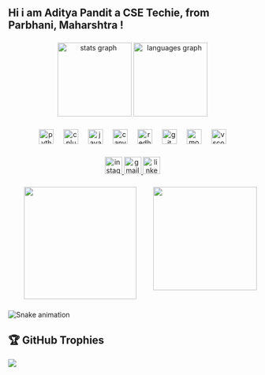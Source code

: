 <h2 align="left">Hi i am Aditya Pandit a CSE Techie, from Parbhani, Maharshtra !</h2>

###

<div align="center">
  <img src="https://github-readme-stats.vercel.app/api?username=adityapandit12&hide_title=false&hide_rank=false&show_icons=true&include_all_commits=true&count_private=true&disable_animations=false&theme=dracula&locale=en&hide_border=false" height="150" alt="stats graph"  />
  <img src="https://github-readme-stats.vercel.app/api/top-langs?username=adityapandit12&locale=en&hide_title=false&layout=compact&card_width=320&langs_count=5&theme=dracula&hide_border=false" height="150" alt="languages graph"  />
</div>

###

<div align="center">
  <img src="https://cdn.jsdelivr.net/gh/devicons/devicon/icons/python/python-original.svg" height="30" alt="python logo"  />
  <img width="12" />
  <img src="https://cdn.jsdelivr.net/gh/devicons/devicon/icons/cplusplus/cplusplus-original.svg" height="30" alt="cplusplus logo"  />
  <img width="12" />
  <img src="https://cdn.jsdelivr.net/gh/devicons/devicon/icons/java/java-original.svg" height="30" alt="java logo"  />
  <img width="12" />
  <img src="https://cdn.jsdelivr.net/gh/devicons/devicon/icons/canva/canva-original.svg" height="30" alt="canva logo"  />
  <img width="12" />
  <img src="https://cdn.jsdelivr.net/gh/devicons/devicon/icons/redhat/redhat-original.svg" height="30" alt="redhat logo"  />
  <img width="12" />
  <img src="https://cdn.jsdelivr.net/gh/devicons/devicon/icons/git/git-original.svg" height="30" alt="git logo"  />
  <img width="12" />
  <img src="https://cdn.jsdelivr.net/gh/devicons/devicon/icons/mongodb/mongodb-original.svg" height="30" alt="mongodb logo"  />
  <img width="12" />
  <img src="https://cdn.jsdelivr.net/gh/devicons/devicon/icons/vscode/vscode-original.svg" height="30" alt="vscode logo"  />
</div>

###

<div align="center">
  <a href="https://www.instagram.com/aditya_p_.12._" target="_blank">
    <img src="https://img.shields.io/static/v1?message=Instagram&logo=instagram&label=&color=E4405F&logoColor=white&labelColor=&style=for-the-badge" height="35" alt="instagram logo"  />
  </a>
  <a href="mailto:panditaditya252@gmail.com" target="_blank">
    <img src="https://img.shields.io/static/v1?message=Gmail&logo=gmail&label=&color=D14836&logoColor=white&labelColor=&style=for-the-badge" height="35" alt="gmail logo"  />
  </a>
  <a href="https://www.linkedin.com/in/aditya-pandit-30a212344?" target="_blank">
    <img src="https://img.shields.io/static/v1?message=LinkedIn&logo=linkedin&label=&color=0077B5&logoColor=white&labelColor=&style=for-the-badge" height="35" alt="linkedin logo"  />
  </a>
</div>

###

<img align="right" height="210" src="https://i.giphy.com/media/v1.Y2lkPTc5MGI3NjExZWYxMTRuOWgwb3RkYWE4dDVsbHJkMDhoMDBrNTBxMXlhYmpvY24wYyZlcD12MV9pbnRlcm5hbF9naWZfYnlfaWQmY3Q9Zw/fPDKKzgE2N89tmH6Xw/giphy.gif"  />

###

<div align="center">
  <img height="228" src="https://i.giphy.com/media/v1.Y2lkPTc5MGI3NjExMmdtMW12amppbTV4dGFyMGNnaHN4YzU2bXgzYnBnNzdxaW52NmdmYyZlcD12MV9pbnRlcm5hbF9naWZfYnlfaWQmY3Q9Zw/3oeSARPpM0Y3SGDc5O/giphy.gif"  />
</div>

###

<img src="https://raw.githubusercontent.com/adityapandit12/adityapandit12/output/snake.svg" alt="Snake animation" />

###
## 🏆 GitHub Trophies
![](https://github-profile-trophy.vercel.app/?username=adityapandit12&theme=radical&no-frame=false&no-bg=true&margin-w=4)
